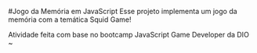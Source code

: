 #Jogo da Memória em JavaScript
Esse projeto implementa um jogo da memória com a temática Squid Game!

Atividade feita com base no bootcamp JavaScript Game Developer da DIO ~
